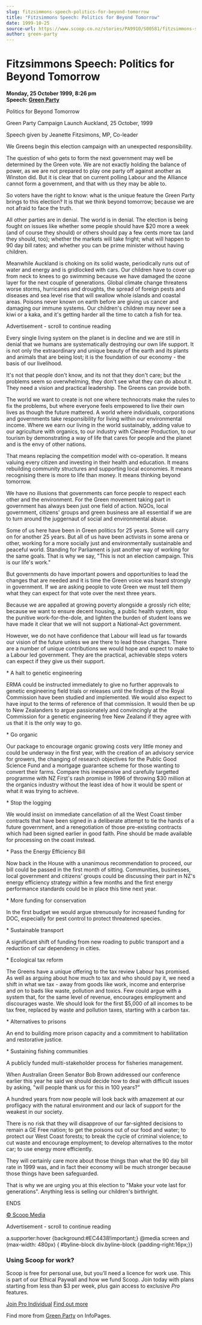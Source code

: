 ```yaml
---
slug: fitzsimmons-speech-politics-for-beyond-tomorrow
title: "Fitzsimmons Speech: Politics for Beyond Tomorrow"
date: 1999-10-25
source-url: https://www.scoop.co.nz/stories/PA9910/S00581/fitzsimmons-speech-politics-for-beyond-tomorrow.htm
author: green-party
---
```

Fitzsimmons Speech: Politics for Beyond Tomorrow
================================================

**Monday, 25 October 1999, 8:26 pm**  
**Speech: [Green Party](https://info.scoop.co.nz/Green_Party)**

Politics for Beyond Tomorrow

Green Party Campaign Launch Auckland, 25 October, 1999

Speech given by Jeanette Fitzsimons, MP, Co-leader

We Greens begin this election campaign with an unexpected responsibility.

The question of who gets to form the next government may well be determined by the Green vote. We are not exactly holding the balance of power, as we are not prepared to play one party off against another as Winston did. But it is clear that on current polling Labour and the Alliance cannot form a government, and that with us they may be able to.

So voters have the right to know: what is the unique feature the Green Party brings to this election? It is that we think beyond tomorrow; because we are not afraid to face the truth.

All other parties are in denial. The world is in denial. The election is being fought on issues like whether some people should have $20 more a week (and of course they should) or others should pay a few cents more tax (and they should, too); whether the markets will take fright; what will happen to 90 day bill rates; and whether you can be prime minister without having children.

Meanwhile Auckland is choking on its solid waste, periodically runs out of water and energy and is gridlocked with cars. Our children have to cover up from neck to knees to go swimming because we have damaged the ozone layer for the next couple of generations. Global climate change threatens worse storms, hurricanes and droughts, the spread of foreign pests and diseases and sea level rise that will swallow whole islands and coastal areas. Poisons never known on earth before are giving us cancer and damaging our immune systems. Our children's children may never see a kiwi or a kaka, and it's getting harder all the time to catch a fish for tea.

Advertisement - scroll to continue reading





Every single living system on the planet is in decline and we are still in denial that we humans are systematically destroying our own life support. It is not only the extraordinary and unique beauty of the earth and its plants and animals that are being lost; it is the foundation of our economy - the basis of our livelihood.

It's not that people don't know, and its not that they don't care; but the problems seem so overwhelming, they don't see what they can do about it. They need a vision and practical leadership. The Greens can provide both.

The world we want to create is not one where technocrats make the rules to fix the problems, but where everyone feels empowered to live their own lives as though the future mattered. A world where individuals, corporations and governments take responsibility for living within our environmental income. Where we earn our living in the world sustainably, adding value to our agriculture with organics, to our industry with Cleaner Production, to our tourism by demonstrating a way of life that cares for people and the planet and is the envy of other nations.

That means replacing the competition model with co-operation. It means valuing every citizen and investing in their health and education. It means rebuilding community structures and supporting local economies. It means recognising there is more to life than money. It means thinking beyond tomorrow.

We have no illusions that governments can force people to respect each other and the environment. For the Green movement taking part in government has always been just one field of action. NGOs, local government, citizens' groups and green business are all essential if we are to turn around the juggernaut of social and environmental abuse.

Some of us here have been in Green politics for 25 years. Some will carry on for another 25 years. But all of us have been activists in some arena or other, working for a more socially just and environmentally sustainable and peaceful world. Standing for Parliament is just another way of working for the same goals. That is why we say, \"This is not an election campaign. This is our life's work."

But governments do have important powers and opportunities to lead the changes that are needed and it is time the Green voice was heard strongly in government. If we are asking people to vote Green we must tell them what they can expect for that vote over the next three years.

Because we are appalled at growing poverty alongside a grossly rich elite; because we want to ensure decent housing, a public health system, stop the punitive work-for-the-dole, and lighten the burden of student loans we have made it clear that we will not support a National-Act government.

However, we do not have confidence that Labour will lead us far towards our vision of the future unless we are there to lead those changes. There are a number of unique contributions we would hope and expect to make to a Labour led government. They are the practical, achievable steps voters can expect if they give us their support.

\* A halt to genetic engineering

ERMA could be instructed immediately to give no further approvals to genetic engineering field trials or releases until the findings of the Royal Commission have been studied and implemented. We would also expect to have input to the terms of reference of that commission. It would then be up to New Zealanders to argue passionately and convincingly at the Commission for a genetic engineering free New Zealand if they agree with us that it is the only way to go.

\* Go organic

Our package to encourage organic growing costs very little money and could be underway in the first year, with the creation of an advisory service for growers, the changing of research objectives for the Public Good Science Fund and a mortgage guarantee scheme for those wanting to convert their farms. Compare this inexpensive and carefully targetted programme with NZ First's rash promise in 1996 of throwing $30 million at the organics industry without the least idea of how it would be spent or what it was trying to achieve.

\* Stop the logging

We would insist on immediate cancellation of all the West Coast timber contracts that have been signed in a deliberate attempt to tie the hands of a future government, and a renegotiation of those pre-existing contracts which had been signed earlier in good faith. Pine should be made available for processing on the coast instead.

\* Pass the Energy Efficiency Bill

Now back in the House with a unanimous recommendation to proceed, our bill could be passed in the first month of sitting. Communities, businesses, local government and citizens' groups could be discussing their part in NZ's energy efficiency strategy within a few months and the first energy performance standards could be in place this time next year.

\* More funding for conservation

In the first budget we would argue strenuously for increased funding for DOC, especially for pest control to protect threatened species.

\* Sustainable transport

A significant shift of funding from new roading to public transport and a reduction of car dependency in cities.

\* Ecological tax reform

The Greens have a unique offering to the tax review Labour has promised. As well as arguing about how much to tax and who should pay it, we need a shift in what we tax - away from goods like work, income and enterprise and on to bads like waste, pollution and toxics. Few could argue with a system that, for the same level of revenue, encourages employment and discourages waste. We should look for the first $5,000 of all incomes to be tax free, replaced by waste and pollution taxes, starting with a carbon tax.

\* Alternatives to prisons

An end to building more prison capacity and a commitment to habilitation and restorative justice.

\* Sustaining fishing communities

A publicly funded multi-stakeholder process for fisheries management.

When Australian Green Senator Bob Brown addressed our conference earlier this year he said we should decide how to deal with difficult issues by asking, "will people thank us for this in 100 years?"

A hundred years from now people will look back with amazement at our profligacy with the natural environment and our lack of support for the weakest in our society.

There is no risk that they will disapprove of our far-sighted decisions to remain a GE Free nation; to get the poisons out of our food and water; to protect our West Coast forests; to break the cycle of criminal violence; to cut waste and encourage employment; to develop alternatives to the motor car; to use energy more efficiently.

They will certainly care more about those things than what the 90 day bill rate in 1999 was, and in fact their economy will be much stronger because those things have been safeguarded.

That is why we are urging you at this election to "Make your vote last for generations". Anything less is selling our children's birthright.

  
ENDS

[© Scoop Media](http://www.scoop.co.nz/about/terms.html)  

Advertisement - scroll to continue reading



a.supporter:hover {background:#EC4438!important;} @media screen and (max-width: 480px) { #byline-block div.byline-block {padding-right:16px;}}

### Using Scoop for work?

Scoop is free for personal use, but you’ll need a licence for work use. This is part of our Ethical Paywall and how we fund Scoop. Join today with plans starting from less than $3 per week, plus gain access to exclusive _Pro_ features.  
  
[Join Pro Individual](https://pro.scoop.co.nz/Individual/?from=ProIn24) [Find out more](https://pro.scoop.co.nz/using-scoop-for-work/?from=ProIn24)

Find more from [Green Party](https://info.scoop.co.nz/Green_Party) on InfoPages.